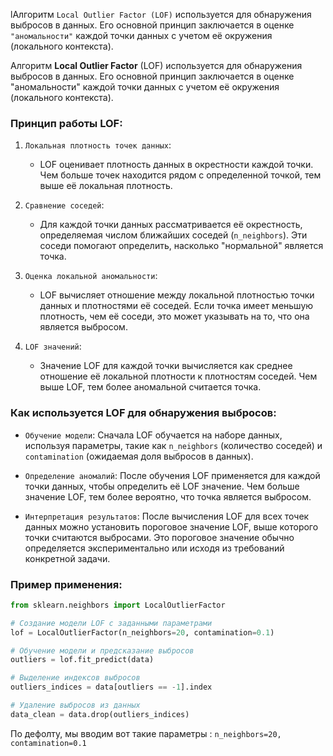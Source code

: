 lАлгоритм `Local Outlier Factor (LOF)` используется для обнаружения выбросов в данных. Его основной принцип заключается в оценке `"аномальности"` каждой точки данных с учетом её окружения (локального контекста).

Алгоритм **Local Outlier Factor** (LOF) используется для обнаружения выбросов в данных. Его основной принцип заключается в оценке "аномальности" каждой точки данных с учетом её окружения (локального контекста).

<h3> Принцип работы LOF: </h3>

1. `Локальная плотность точек данных`:
   - LOF оценивает плотность данных в окрестности каждой точки. Чем больше точек находится рядом с определенной точкой, тем выше её локальная плотность.

2. `Сравнение соседей`:
   - Для каждой точки данных рассматривается её окрестность, определяемая числом ближайших соседей (`n_neighbors`). Эти соседи помогают определить, насколько "нормальной" является точка.

3. `Оценка локальной аномальности`:
   - LOF вычисляет отношение между локальной плотностью точки данных и плотностями её соседей. Если точка имеет меньшую плотность, чем её соседи, это может указывать на то, что она является выбросом.

4. `LOF значений`:
   - Значение LOF для каждой точки вычисляется как среднее отношение её локальной плотности к плотностям соседей. Чем выше LOF, тем более аномальной считается точка.
   
<h3> Как используется LOF для обнаружения выбросов: </h3>

- `Обучение модели`: Сначала LOF обучается на наборе данных, используя параметры, такие как `n_neighbors` (количество соседей) и `contamination` (ожидаемая доля выбросов в данных).
  
- `Определение аномалий`: После обучения LOF применяется для каждой точки данных, чтобы определить её LOF значение. Чем больше значение LOF, тем более вероятно, что точка является выбросом.

- `Интерпретация результатов`: После вычисления LOF для всех точек данных можно установить пороговое значение LOF, выше которого точки считаются выбросами. Это пороговое значение обычно определяется экспериментально или исходя из требований конкретной задачи.

### Пример применения:

```python
from sklearn.neighbors import LocalOutlierFactor

# Создание модели LOF с заданными параметрами
lof = LocalOutlierFactor(n_neighbors=20, contamination=0.1)

# Обучение модели и предсказание выбросов
outliers = lof.fit_predict(data)

# Выделение индексов выбросов
outliers_indices = data[outliers == -1].index

# Удаление выбросов из данных
data_clean = data.drop(outliers_indices)
```

По дефолту, мы вводим вот такие параметры : `n_neighbors=20, contamination=0.1`


